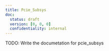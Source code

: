 ```yaml
---
title: Pcie_Subsys
doc:
  status: draft
  version: [0, 0, 0]
  confidentiality: internal
---
```


TODO: Write the documetation for pcie_subsys
